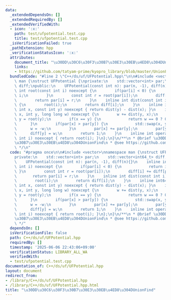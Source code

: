 ```yaml
---
data:
  _extendedDependsOn: []
  _extendedRequiredBy: []
  _extendedVerifiedWith:
  - icon: ':x:'
    path: test/ufpotential.test.cpp
    title: test/ufpotential.test.cpp
  _isVerificationFailed: true
  _pathExtension: hpp
  _verificationStatusIcon: ':x:'
  attributes:
    document_title: "\u30DD\u30C6\u30F3\u30B7\u30E3\u30EB\u4ED8\u304DUnionFind"
    links:
    - https://github.com/tatyam-prime/kyopro_library/blob/master/UnionFind.cpp
  bundledCode: "#line 2 \"C++/ds/uf/UFPotential.hpp\"\n\n#include <vector>\nnamespace\
    \ man {\nstruct UFPotential {\nprivate:\n    std::vector<int> par;\n    std::vector<int64_t>\
    \ diff;\npublic:\n    UFPotential(const int n): par(n, -1), diff(n){}\n    inline\
    \ int root(const int i) noexcept {\n        if(par[i] < 0) {\n            return\
    \ i;\n        }\n        const int r = root(par[i]);\n        diff[i] += diff[par[i]];\n\
    \        return par[i] = r;\n    }\n    inline int dist(const int i) noexcept\
    \ {\n        root(i);\n        return diff[i];\n    }\n    inline int64_t dist(const\
    \ int x, const int y) noexcept { return dist(y) - dist(x); }\n    inline int unite(int\
    \ x, int y, long long w) noexcept {\n        w += dist(y, x);\n        x = root(x),\
    \ y = root(y);\n        if(x == y) {\n            return w == 0 ? 0 : -1;\n  \
    \      }\n        if(par[x] > par[y]) {\n            std::swap(x, y);\n      \
    \      w = -w;\n        }\n        par[x] += par[y];\n        par[y] = x;\n  \
    \      diff[y] = w;\n        return 1;\n    }\n    inline int operator[](const\
    \ int i) noexcept { return root(i); }\n};\n}\n/**\n * @brief \u30DD\u30C6\u30F3\
    \u30B7\u30E3\u30EB\u4ED8\u304DUnionFind\n * @see https://github.com/tatyam-prime/kyopro_library/blob/master/UnionFind.cpp\n\
    \ */\n"
  code: "#pragma once\n\n#include <vector>\nnamespace man {\nstruct UFPotential {\n\
    private:\n    std::vector<int> par;\n    std::vector<int64_t> diff;\npublic:\n\
    \    UFPotential(const int n): par(n, -1), diff(n){}\n    inline int root(const\
    \ int i) noexcept {\n        if(par[i] < 0) {\n            return i;\n       \
    \ }\n        const int r = root(par[i]);\n        diff[i] += diff[par[i]];\n \
    \       return par[i] = r;\n    }\n    inline int dist(const int i) noexcept {\n\
    \        root(i);\n        return diff[i];\n    }\n    inline int64_t dist(const\
    \ int x, const int y) noexcept { return dist(y) - dist(x); }\n    inline int unite(int\
    \ x, int y, long long w) noexcept {\n        w += dist(y, x);\n        x = root(x),\
    \ y = root(y);\n        if(x == y) {\n            return w == 0 ? 0 : -1;\n  \
    \      }\n        if(par[x] > par[y]) {\n            std::swap(x, y);\n      \
    \      w = -w;\n        }\n        par[x] += par[y];\n        par[y] = x;\n  \
    \      diff[y] = w;\n        return 1;\n    }\n    inline int operator[](const\
    \ int i) noexcept { return root(i); }\n};\n}\n/**\n * @brief \u30DD\u30C6\u30F3\
    \u30B7\u30E3\u30EB\u4ED8\u304DUnionFind\n * @see https://github.com/tatyam-prime/kyopro_library/blob/master/UnionFind.cpp\n\
    \ */"
  dependsOn: []
  isVerificationFile: false
  path: C++/ds/uf/UFPotential.hpp
  requiredBy: []
  timestamp: '2025-06-06 22:43:06+09:00'
  verificationStatus: LIBRARY_ALL_WA
  verifiedWith:
  - test/ufpotential.test.cpp
documentation_of: C++/ds/uf/UFPotential.hpp
layout: document
redirect_from:
- /library/C++/ds/uf/UFPotential.hpp
- /library/C++/ds/uf/UFPotential.hpp.html
title: "\u30DD\u30C6\u30F3\u30B7\u30E3\u30EB\u4ED8\u304DUnionFind"
---
```

